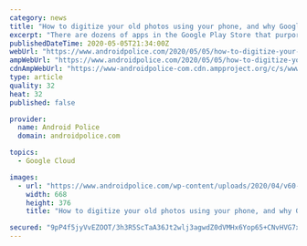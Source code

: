 ```yaml
---
category: news
title: "How to digitize your old photos using your phone, and why Google PhotoScan is the best tool"
excerpt: "There are dozens of apps in the Google Play Store that purport to do the job when it comes to digitizing tangible, paper photos. But after poring through"
publishedDateTime: 2020-05-05T21:34:00Z
webUrl: "https://www.androidpolice.com/2020/05/05/how-to-digitize-your-old-photos-using-your-phone-and-why-google-photoscan-is-the-best-tool/"
ampWebUrl: "https://www.androidpolice.com/2020/05/05/how-to-digitize-your-old-photos-using-your-phone-and-why-google-photoscan-is-the-best-tool/?amp"
cdnAmpWebUrl: "https://www-androidpolice-com.cdn.ampproject.org/c/s/www.androidpolice.com/2020/05/05/how-to-digitize-your-old-photos-using-your-phone-and-why-google-photoscan-is-the-best-tool/?amp"
type: article
quality: 32
heat: 32
published: false

provider:
  name: Android Police
  domain: androidpolice.com

topics:
  - Google Cloud

images:
  - url: "https://www.androidpolice.com/wp-content/uploads/2020/04/v60-camera-flowers-668x376.png"
    width: 668
    height: 376
    title: "How to digitize your old photos using your phone, and why Google PhotoScan is the best tool"

secured: "9pP4f5jyVvEZOOT/3h3R5ScTaA36Jt2wlj3agwdZ0dVMHx6Yop65+CNvHVG7xCsiGnN/PiXiBewiOl85Aaoe0C1ixJvaa+yW0tdR+O7+owuJrBLVTe39auKekTmjNOvK0B4qbUYXdM03WMvyEYiLBC4JEfU0FSlD1vm4AluupXSSme+tXOGL3PPunHXjzEIyhGe7gsPdbZlB+SSi4izRzvlgYZ0eJ9rvOQfzBg4rR5DPPuBiOdezmIJWZaC8px+3Qs1NqgRrFJURySECB0pQqu59i6eZ7yoTshs44Z/bW6LZqMz3finAk6BXsL36dZ5z;1HFYMt/dCMjPwqIDCQ+C3A=="
---
```



